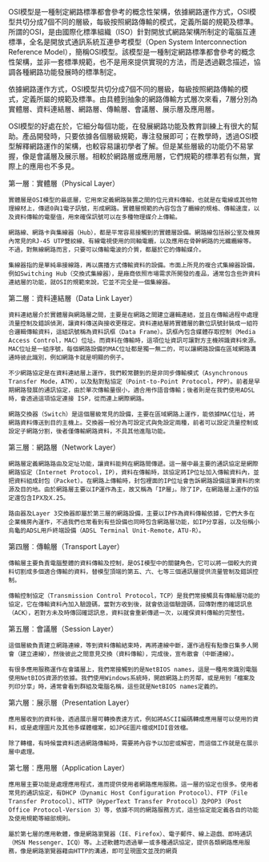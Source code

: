OSI模型是一種制定網路標準都會參考的概念性架構，依據網路運作方式，OSI模型共切分成7個不同的層級，每級按照網路傳輸的模式，定義所屬的規範及標準。
所謂的OSI，是由國際化標準組織（ISO）針對開放式網路架構所制定的電腦互連標準，全名是開放式通訊系統互連參考模型（Open System Interconnection Reference Model），簡稱OSI模型。該模型是一種制定網路標準都會參考的概念性架構，並非一套標準規範，也不是用來提供實現的方法，而是透過觀念描述，協調各種網路功能發展時的標準制定。

依據網路運作方式，OSI模型共切分成7個不同的層級，每級按照網路傳輸的模式，定義所屬的規範及標準。由具體到抽象的網路傳輸方式層次來看，7層分別為實體層、資料連結層、網路層、傳輸層、會議層、展示層及應用層。

OSI模型的好處在於，它細分每個功能，在發展網路功能及教育訓練上有很大的幫助。產品開發時，只要依據各個層級規範，專注發展即可；在教學時，透過OSI模型解釋網路運作的架構，也較容易讓初學者了解。但是某些層級的功能仍不易掌握，像是會議層及展示層。相較於網路層或應用層，它們規範的標準若有似無，實際上的應用也不多見。

第一層︰實體層（Physical Layer）
```
實體層是OSI模型的最底層，它用來定義網路裝置之間的位元資料傳輸，也就是在電線或其他物理線材上，傳遞0與1電子訊號，形成網路。實體層規範的內容包含了纜線的規格、傳輸速度，以及資料傳輸的電壓值，用來確保訊號可以在多種物理媒介上傳輸。

網路線、網路卡與集線器（Hub），都是平常容易接觸到的實體層設備。網路線包括辦公室及機房內常見的RJ-45 UTP雙絞線、有線電視使用的同軸電纜，以及應用在骨幹網路的光纖纜線等。不過，對無線網路而言，只要可以傳輸電波的介質，都屬於它的傳輸媒介。

集線器指的是單純串接線路，再以廣播方式傳輸資料的設備。市面上所見的複合式集線器設備，例如Switching Hub（交換式集線器），是廠商依照市場需求所開發的產品，通常包含些許資料連結層的功能，就OSI的規範來說，它並不完全是一個集線器。
```
第二層︰資料連結層（Data Link Layer）
```
資料連結層介於實體層與網路層之間，主要是在網路之間建立邏輯連結，並且在傳輸過程中處理流量控制及錯誤偵測，讓資料傳送與接收更穩定。資料連結層將實體層的數位訊號封裝成一組符合邏輯傳輸資料，這組訊號稱為資料訊框（Data Frame）。訊框內包含媒體存取控制（Media Access Control，MAC）位址。而資料在傳輸時，這項位址資訊可讓對方主機辨識資料來源。MAC位址是一組序號，每個網路設備的MAC位址都是獨一無二的，可以讓網路設備在區域網路溝通時彼此識別，例如網路卡就是明顯的例子。

不少網路協定是在資料連結層上運作，我們較常聽到的是非同步傳輸模式（Asynchronous Transfer Mode，ATM），以及點對點協定（Point-to-Point Protocol，PPP）。前者是早期網路發展的通訊協定，由於單次傳輸量很小，適合用作語音傳輸；後者則是在我們使用ADSL時，會透過這項協定連接 ISP，從而連上網際網路。

網路交換器（Switch）是這個層級常見的設備，主要在區域網路上運作，能依據MAC位址，將網路資料傳送到目的主機上。交換器一般分為可設定式與免設定兩種，前者可以設定流量控制或設定子網路分割，後者僅傳輸網路資料，不具其他進階功能。
```
第三層︰網路層（Network Layer）
```
網路層定義網路路由及定址功能，讓資料能夠在網路間傳遞。這一層中最主要的通訊協定是網際網路協定（Internet Protocol，IP），資料在傳輸時，該協定將IP位址加入傳輸資料內，並把資料組成封包（Packet）。在網路上傳輸時，封包裡面的IP位址會告訴網路設備這筆資料的來源及目的地。由於網路層主要以IP運作為主，故又稱為「IP層」。除了IP，在網路層上運作的協定還包含IPX及X.25。

路由器及Layer 3交換器即屬於第三層的網路設備，主要以IP作為資料傳輸依據，它們大多在企業機房內運作，不過我們也常看到有些設備也同時包含網路層功能，如IP分享器，以及俗稱小烏龜的ADSL用戶終端設備（ADSL Terminal Unit-Remote，ATU-R）。
```
第四層︰傳輸層（Transport Layer）
```
傳輸層主要負責電腦整體的資料傳輸及控制，是OSI模型中的關鍵角色，它可以將一個較大的資料切割成多個適合傳輸的資料，替模型頂端的第五、六、七等三個通訊層提供流量管制及錯誤控制。

傳輸控制協定（Transmission Control Protocol，TCP）是我們常接觸具有傳輸層功能的協定，它在傳輸資料內加入驗證碼，當對方收到後，就會依這個驗證碼，回傳對應的確認訊息（ACK），若對方未及時傳回確認訊息，資料就會重新傳遞一次，以確保資料傳輸的完整性。
```
第五層︰會議層（Session Layer）
```
這個層級負責建立網路連線，等到資料傳輸結束時，再將連線中斷，運作過程有點像召集多人開會（建立連線），然後彼此之間意見交換（資料傳輸），完成後，宣布散會（中斷連線）。

有很多應用服務運作在會議層上，我們常接觸到的是NetBIOS names，這是一種用來識別電腦使用NetBIOS資源的依據。我們使用Windows系統時，開啟網路上的芳鄰，或是用到「檔案及列印分享」時，通常會看到群組及電腦名稱，這些就是NetBIOS names定義的。
```
第六層︰展示層（Presentation Layer）
```
應用層收到的資料後，透過展示層可轉換表達方式，例如將ASCII編碼轉成應用層可以使用的資料，或是處理圖片及其他多媒體檔案，如JPGE圖片檔或MIDI音效檔。

除了轉檔，有時候當資料透過網路傳輸時，需要將內容予以加密或解密，而這個工作就是在展示層中處理。
```
第七層︰應用層（Application Layer）
```
應用層主要功能是處理應用程式，進而提供使用者網路應用服務。這一層的協定也很多。使用者常見的通訊協定，有DHCP（Dynamic Host Configuration Protocol）、FTP（File Transfer Protocol）、HTTP（HyperText Transfer Protocol）及POP3（Post Office Protocol-Version 3）等，依據不同的網路服務方式，這些協定能定義各自的功能及使用規範等細部規則。

屬於第七層的應用軟體，像是網路瀏覽器（IE、Firefox）、電子郵件、線上遊戲、即時通訊（MSN Messenger、ICQ）等。上述軟體均透過單一或多種通訊協定，提供各類網路應用服務，像是網路瀏覽器藉由HTTP的溝通，即可呈現圖文並茂的網頁
```
